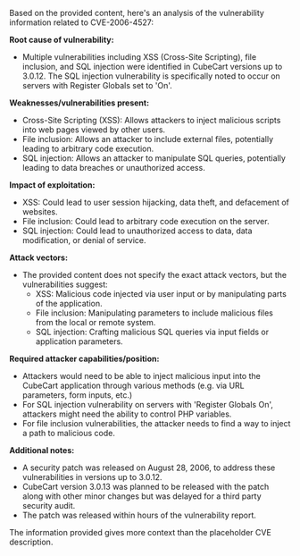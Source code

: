 Based on the provided content, here's an analysis of the vulnerability information related to CVE-2006-4527:

**Root cause of vulnerability:**
- Multiple vulnerabilities including XSS (Cross-Site Scripting), file inclusion, and SQL injection were identified in CubeCart versions up to 3.0.12. The SQL injection vulnerability is specifically noted to occur on servers with Register Globals set to 'On'.

**Weaknesses/vulnerabilities present:**
- Cross-Site Scripting (XSS): Allows attackers to inject malicious scripts into web pages viewed by other users.
- File inclusion: Allows an attacker to include external files, potentially leading to arbitrary code execution.
- SQL injection: Allows an attacker to manipulate SQL queries, potentially leading to data breaches or unauthorized access.

**Impact of exploitation:**
- XSS: Could lead to user session hijacking, data theft, and defacement of websites.
- File inclusion:  Could lead to arbitrary code execution on the server.
- SQL injection: Could lead to unauthorized access to data, data modification, or denial of service.

**Attack vectors:**
- The provided content does not specify the exact attack vectors, but the vulnerabilities suggest:
    - XSS: Malicious code injected via user input or by manipulating parts of the application.
    - File inclusion: Manipulating parameters to include malicious files from the local or remote system.
    - SQL injection: Crafting malicious SQL queries via input fields or application parameters.

**Required attacker capabilities/position:**
- Attackers would need to be able to inject malicious input into the CubeCart application through various methods (e.g. via URL parameters, form inputs, etc.)
- For SQL injection vulnerability on servers with 'Register Globals On', attackers might need the ability to control PHP variables.
- For file inclusion vulnerabilities, the attacker needs to find a way to inject a path to malicious code.

**Additional notes:**
- A security patch was released on August 28, 2006, to address these vulnerabilities in versions up to 3.0.12.
-  CubeCart version 3.0.13 was planned to be released with the patch along with other minor changes but was delayed for a third party security audit.
- The patch was released within hours of the vulnerability report.

The information provided gives more context than the placeholder CVE description.